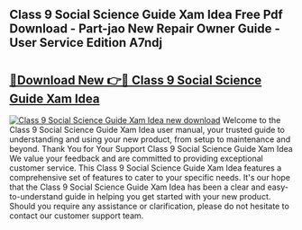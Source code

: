 ## Class 9 Social Science Guide Xam Idea Free Pdf Download - Part-jao New Repair Owner Guide - User Service Edition A7ndj

# <h2><a href="http://bc94978.oget.top/?id=Class+9+Social+Science+Guide+Xam+Idea">🔗Download New 👉🔴 Class 9 Social Science Guide Xam Idea</a></h2>

[![Class 9 Social Science Guide Xam Idea new download](https://i.imgur.com/5g1atiW.png)](http://bc94978.oget.top/?id=Class+9+Social+Science+Guide+Xam+Idea)
Welcome to the Class 9 Social Science Guide Xam Idea user manual, your trusted guide to understanding and using your new product, from setup to maintenance and beyond. Thank You for Your Support Class 9 Social Science Guide Xam Idea We value your feedback and are committed to providing exceptional customer service. This Class 9 Social Science Guide Xam Idea features a comprehensive set of features to cater to your specific needs. It's our hope that the Class 9 Social Science Guide Xam Idea has been a clear and easy-to-understand guide in helping you get started with your new product. Should you require any assistance or clarification, please do not hesitate to contact our customer support team.
